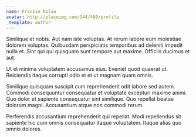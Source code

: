```yaml
---
name: Frankie Nolan
avatar: http://placeimg.com/344/480/profile
_template: author
---
```

Similique et nobis. Aut nam iste voluptas. At rerum labore eum molestiae dolorem voluptas. Quibusdam perspiciatis temporibus ad deleniti impedit nulla et. Sint qui qui quisquam sunt tempore aut maxime. Officiis ducimus et aut.
  
Ut et minima voluptatem accusamus eius. Eveniet quod quaerat ut. Reiciendis itaque corrupti odio et et ut magnam quam omnis.
  
Similique quisquam suscipit cum reprehenderit odit labore sed autem. Commodi consequuntur consequatur et voluptate excepturi maxime animi. Quo dolor et sapiente consequatur sint similique. Quo repellat beatae dolorum magni. Accusantium atque non commodi rerum.
  
Perferendis accusantium reprehenderit qui repellat. Modi repellendus sit sapiente hic cum omnis consequatur itaque voluptatem. Itaque alias quo omnis dolores.
